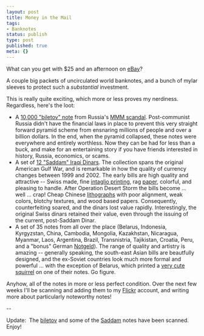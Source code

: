 ```yaml
---
layout: post
title: Money in the Mail
tags:
- Banknotes
status: publish
type: post
published: true
meta: {}
---
```

What can you get with $25 and an afternoon on <a href="http://ebay.com/" target="_blank">eBay</a>?

A couple big packets of uncirculated world banknotes, and a bunch of mylar sleeves to protect such a <i>substantial</i> investment.

This is really quite exciting, which more or less proves my nerdiness.  Regardless, here's the loot:
<ul>
	<li>A <a href="http://flickr.com/photos/mistermoss/182741570/" target="_blank">10,000 "biletov" note</a> from Russia's <a href="http://en.wikipedia.org/wiki/MMM_(pyramid)" target="_blank">MMM scandal</a>.  Post-communist Russia didn't have the financial laws in place to prevent this very straight forward pyramid scheme from ensnaring millions of people and over a billion dollars.  In the end, when the pyramid collapsed, these notes were everywhere and entirely worthless.  Now they can be had for less than a buck, and make for an entertaining story if you have friends interested in history, Russia, economics, or scams.</li>
	<li>A set of <a href="http://flickr.com/photos/mistermoss/tags/saddam" target="_blank">12 "Saddam" Iraqi Dinars</a>.  The collection spans the original American Gulf War, and is remarkable in how the quality of currency changes between 1999 and 2002.  The early bills are high quality and attractive -- Swiss made, fine <a href="http://en.wikipedia.org/wiki/Intaglio_%28printmaking%29" target="_blank">intaglio printing</a>, rag <a href="http://en.wikipedia.org/wiki/Paper" target="_blank">paper</a>, colorful, and pleasing to handle.  After Operation Desert Storm the bills become ... well ... crap!  Cheap Chinese <a href="http://en.wikipedia.org/wiki/Lithograph" target="_blank">lithographs</a> with poor alignment, weak colors, blotchy textures, and wood based papers.  Consequently, counterfeiting soared, and the dinars lost value rapidly.  Interestingly, the original Swiss dinars retained their value, even through the issuing of the current, post-Saddam Dinar.</li>
	<li>A set of 35 notes from all over the place (Belarus, Indonesia, Kyrgyzstan, China, Cambodia, Mongolia, Kazakhstan, Nicaragua, Myanmar, Laos, Argentina, Brazil, Transnistria, Tajikistan, Croatia, Peru, and a "bonus" German <a href="http://en.wikipedia.org/wiki/Notgeld" target="_blank">Notgeld</a>).  The range of quality and artistry is amazing -- generally speaking, the south-east Asian bills are beautfully designed, and the ex-Soviet countries look much more formal and powerful ... with the exception of Belarus, which printed a <a href="http://en.wikipedia.org/wiki/Image:Belarus-1992-Bill-0.5-Obverse.jpg" target="_blank">very cute squirrel</a> on one of their notes.  Go figure.</li>
</ul>
Anyhow, all of the notes in more or less perfect condition.  Over the next few weeks I'll be scanning and adding them to my <a href="http://flickr.com/photos/mistermoss" target="_blank">Flickr</a> account, and writing more about particularly noteworthy notes!

--

Update:  The <a href="http://flickr.com/photos/mistermoss/tags/biletov" target="_blank">biletov</a> and some of the <a href="http://flickr.com/photos/mistermoss/tags/saddam" target="_blank">Saddam</a> notes have been scanned.  Enjoy!
